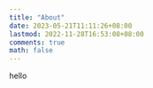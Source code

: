 ```yaml
---
title: "About"
date: 2023-05-21T11:11:26+08:00
lastmod: 2022-11-28T16:53:08+08:00
comments: true
math: false
---
```


hello
